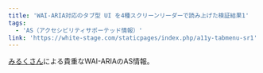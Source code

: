 ```yaml
---
title: 'WAI-ARIA対応のタブ型 UI を4種スクリーンリーダーで読み上げた検証結果1'
tags:
  - 'AS（アクセシビリティサポーテッド情報）'
link: 'https://white-stage.com/staticpages/index.php/a11y-tabmenu-sr1'
---
```


[みるくさん](https://white-stage.com/)による貴重なWAI-ARIAのAS情報。
